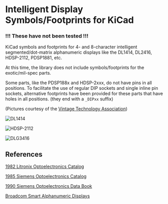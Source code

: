 # Intelligent Display Symbols/Footprints for KiCad

### !!! These have not been tested !!!

KiCad symbols and footprints for 4- and 8-character intelligent segmented/dot-matrix alphanumeric displays like the DL1414, DL2416, HDSP-2112, PDSP1881, etc.

At this time, the library does not include symbols/footprints for the exotic/mil-spec parts.

Some parts, like the PDSP188x and HDSP-2xxx, do not have pins in all positions. To facilitate the use of regular DIP sockets and single inline pin sockets, alternative footprints have been provided for these parts that have holes in all positions. (they end with a `_DIPxx` suffix)

(Pictures courtesy of the [Vintage Technology Association](http://www.decadecounter.com/))

![DL1414](http://www.decadecounter.com/vta/pic/dl1414.jpg)

![HDSP-2112](http://www.decadecounter.com/vta/pic/hdsp2112.jpg)

![DLG3416](http://www.decadecounter.com/vta/pic/dlg3416_1.jpg)

## References

[1982 Litronix Optoelectronics Catalog](https://archive.org/details/LitronixOptoelectronicsCatalog1982)

[1985 Siemens Optoelectronics Catalog](http://www.bitsavers.org/components/siemens/1985_Siemens_Optoelectronics_Catalog.pdf)

[1990 Siemens Optoelectronics Data Book](http://www.bitsavers.org/components/siemens/1990_Siemens_Optoelectronics_Data_Book.pdf)

[Broadcom Smart Alphanumeric Displays](https://www.broadcom.com/products/leds-and-displays/smart-alphanumeric-displays/parallel-interface/)
